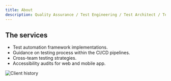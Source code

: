 ```yaml
---
title: About
description: Quality Assurance / Test Engineering / Test Architect / Test Coaching / Accessibility
---
```


## The services

- Test automation framework implementations.
- Guidance on testing process within the CI/CD pipelines.
- Cross-team testing strategies.
- Accessibility audits for web and mobile app.

<!-- ## Approach
- Focusing on current path from requirements to code to production - I like to keep that view in mind, regards quality.
- Attention to detail while keeping a broader viewpoint.
- Sometimes my soft skills provide the best value for a project, demonstrating my belief in values of transparency and team happiness.
- Tenacious with developing tests - there is always a way.
- Ensuring all included in quality discussions, I always chase consensus.
- I choose the right tools for the project, I am not married to any tools - instantly choosing the familiar is common trap.
- I mentor others - either by arrangement or when I am in a Lead position.
- I can advise ways on working based on years of practical experience
- I never ponder of how many ways a project could fail, only on ways to avoid those fails. -->

![Client history](https://jaffamonkey.com/img/clients.png)